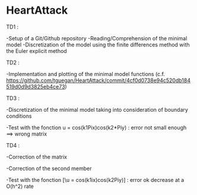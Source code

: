 # HeartAttack

TD1 :

-Setup of a Git/Github repository
-Reading/Comprehension of the minimal model
-Discretization of the model using the finite differences method with the Euler explicit method

TD2 :

-Implementation and plotting of the minimal model functions (c.f. https://github.com/tguegan/HeartAttack/commit/4cf0d0738e94c520db184519d0d9d3825eb4ce73)

TD3 :

-Discretization of the minimal model taking into consideration of boundary conditions

-Test with the fonction u = cos(k1Pix)cos(k2*Piy) : error not small enough ==> wrong matrix

TD4 :

-Correction of the matrix

-Correction of the second member

-Test with the fonction [\u = cos(k1ix)cos(k2Piy)\] : error ok decrease at a O(h^2) rate

